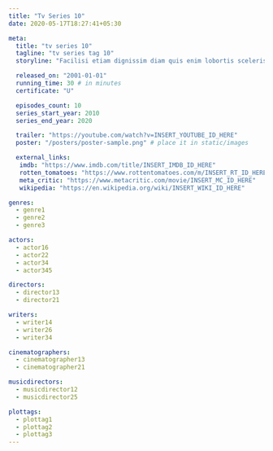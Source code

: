```yaml
---
title: "Tv Series 10"
date: 2020-05-17T18:27:41+05:30

meta:
  title: "tv series 10"
  tagline: "tv series tag 10"
  storyline: "Facilisi etiam dignissim diam quis enim lobortis scelerisque. Tristique senectus et netus et malesuada"

  released_on: "2001-01-01"
  running_time: 30 # in minutes
  certificate: "U"

  episodes_count: 10
  series_start_year: 2010
  series_end_year: 2020

  trailer: "https://youtube.com/watch?v=INSERT_YOUTUBE_ID_HERE"
  poster: "/posters/poster-sample.png" # place it in static/images

  external_links:
   imdb: "https://www.imdb.com/title/INSERT_IMDB_ID_HERE"
   rotten_tomatoes: "https://www.rottentomatoes.com/m/INSERT_RT_ID_HERE"
   meta_critic: "https://www.metacritic.com/movie/INSERT_MC_ID_HERE"
   wikipedia: "https://en.wikipedia.org/wiki/INSERT_WIKI_ID_HERE"

genres:
  - genre1
  - genre2
  - genre3

actors:
  - actor16
  - actor22
  - actor34
  - actor345

directors:
  - director13
  - director21

writers:
  - writer14
  - writer26
  - writer34

cinematographers:
  - cinematographer13
  - cinematographer21

musicdirectors:
  - musicdirector12
  - musicdirector25

plottags:
  - plottag1
  - plottag2
  - plottag3
---
```

